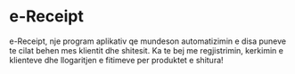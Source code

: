 # e-Receipt
e-Receipt, nje program aplikativ qe mundeson automatizimin e disa puneve te cilat behen mes klientit dhe shitesit. Ka te bej me regjistrimin, kerkimin e klienteve dhe llogaritjen e fitimeve per produktet e shitura!
